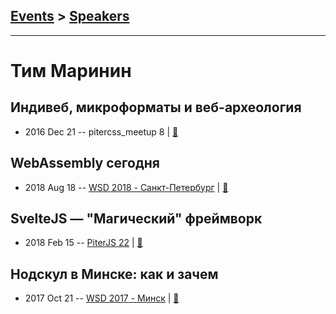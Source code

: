 ## [Events](../README.md) > [Speakers](../speakers.md)
---

# Тим Маринин

## Индивеб, микроформаты и веб-археология
- 2016 Dec 21 -- pitercss_meetup 8  | [:notebook:](https://pitercss.ru/8/pres/indie-web/)  
## WebAssembly сегодня
- 2018 Aug 18 -- [WSD 2018 - Санкт-Петербург](https://www.youtube.com/watch?v=DkdcB80g5Do)  | [:notebook:](https://wsd.events/2018/08/18/pres/webassembly/)  
## SvelteJS — &quot;Магический&quot; фреймворк
- 2018 Feb 15 -- [PiterJS 22](https://youtu.be/H8FCVTSJ3u8)  | [:notebook:](https://marinin.xyz/slides/svelte/assets/player/KeynoteDHTMLPlayer.html#0)  
## Нодскул в Минске: как и зачем
- 2017 Oct 21 -- [WSD 2017 - Минск](https://www.youtube.com/watch?v=vygTkVibcsk)  | [:notebook:](https://wsd.events/2017/10/21/pres/nodeschool/)  
